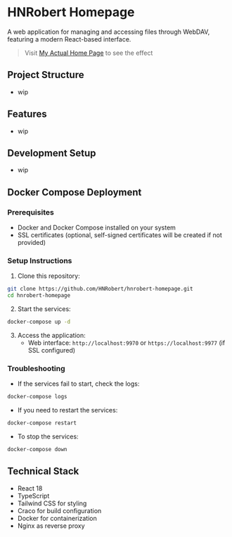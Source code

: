 # HNRobert Homepage

A web application for managing and accessing files through WebDAV, featuring a modern React-based interface.

> Visit [My Actual Home Page](https://hnrobert.space) to see the effect

## Project Structure

- wip

## Features

- wip

## Development Setup

- wip

## Docker Compose Deployment

### Prerequisites

- Docker and Docker Compose installed on your system
- SSL certificates (optional, self-signed certificates will be created if not provided)

### Setup Instructions

1. Clone this repository:

 ```bash
git clone https://github.com/HNRobert/hnrobert-homepage.git
cd hnrobert-homepage
```

2. Start the services:

```bash
docker-compose up -d
```

3. Access the application:
   - Web interface: `http://localhost:9970` or `https://localhost:9977` (if SSL configured)

### Troubleshooting

- If the services fail to start, check the logs:

```bash
docker-compose logs
```

- If you need to restart the services:

```bash
docker-compose restart
```

- To stop the services:

```bash
docker-compose down
```

## Technical Stack

- React 18
- TypeScript
- Tailwind CSS for styling
- Craco for build configuration
- Docker for containerization
- Nginx as reverse proxy
